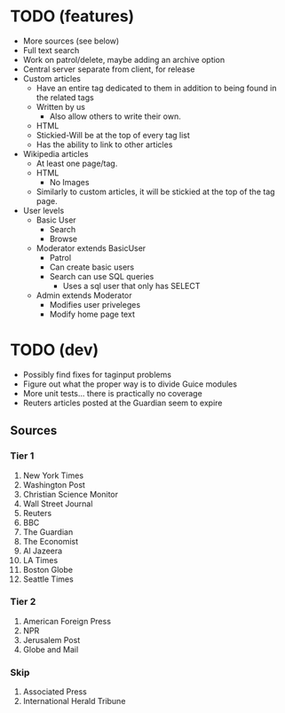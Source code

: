 TODO (features)
===============
* More sources (see below)
* Full text search
* Work on patrol/delete, maybe adding an archive option
* Central server separate from client, for release
* Custom articles
    * Have an entire tag dedicated to them in addition to being found in the related tags
    * Written by us
        * Also allow others to write their own.
    * HTML
    * Stickied-Will be at the top of every tag list
    * Has the ability to link to other articles
* Wikipedia articles
    * At least one page/tag.
    * HTML
        * No Images
    * Similarly to custom articles, it will be stickied at the top of the tag page.
* User levels
    * Basic User
        * Search
        * Browse
    * Moderator extends BasicUser
        * Patrol
        * Can create basic users
        * Search can use SQL queries
            * Uses a sql user that only has SELECT
    * Admin extends Moderator
        * Modifies user priveleges
        * Modify home page text

TODO (dev)
==========
* Possibly find fixes for taginput problems
* Figure out what the proper way is to divide Guice modules
* More unit tests... there is practically no coverage
* Reuters articles posted at the Guardian seem to expire

Sources
-------

### Tier 1
1. New York Times
2. Washington Post
3. Christian Science Monitor
4. Wall Street Journal
5. Reuters
6. BBC 
7. The Guardian
8. The Economist
9. Al Jazeera
10. LA Times
11. Boston Globe
12. Seattle Times

### Tier 2
1. American Foreign Press
2. NPR
3. Jerusalem Post
4. Globe and Mail

### Skip
1. Associated Press
2. International Herald Tribune

